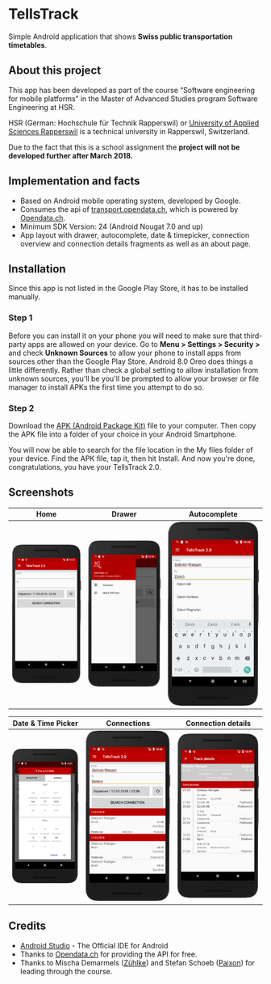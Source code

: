 # TellsTrack
Simple Android application that shows **Swiss public transportation timetables**.

## About this project
This app has been developed as part of the course “Software engineering for mobile platforms” in the Master of Advanced Studies program Software Engineering at HSR.

HSR (German: Hochschule für Technik Rapperswil) or [University of Applied Sciences Rapperswil](https://www.hsr.ch) is a technical university in Rapperswil, Switzerland.

Due to the fact that this is a school assignment the **project will not be developed further after March 2018.**

## Implementation and facts
* Based on Android mobile operating system, developed by Google.
* Consumes the api of [transport.opendata.ch](http://transport.opendata.ch/), which is powered by [Opendata.ch](https://opendata.ch/).
* Minimum SDK Version: 24 (Android Nougat 7.0 and up)
* App layout with drawer, autocomplete, date & timepicker, connection overview and connection details fragments as well as an about page.

## Installation
Since this app is not listed in the Google Play Store, it has to be installed manually.

### Step 1
Before you can install it on your phone you will need to make sure that third-party apps are allowed on your device. Go to **Menu > Settings > Security >** and check **Unknown Sources** to allow your phone to install apps from sources other than the Google Play Store. Android 8.0 Oreo does things a little differently. Rather than check a global setting to allow installation from unknown sources, you'll be you'll be prompted to allow your browser or file manager to install APKs the first time you attempt to do so.

### Step 2
Download the [APK (Android Package Kit)](https://github.com/philippbruhin/TellsTrack/blob/master/documentation/APK/app-debug.apk) file to your computer. Then copy the APK file into a folder of your choice in your Android Smartphone.

You will now be able to search for the file location in the My files folder of your device. Find the APK file, tap it, then hit Install. And now you're done, congratulations, you have your TellsTrack 2.0. 



## Screenshots
Home | Drawer | Autocomplete
:-------------------------:|:-------------------------:|:-------------------------:
![Home](https://github.com/philippbruhin/TellsTrack/blob/master/documentation/Screenshots/01_home.png "Home")  |  ![Drawer](https://github.com/philippbruhin/TellsTrack/blob/master/documentation/Screenshots/02_drawer.png "Drawer") | ![Autocomplete](https://github.com/philippbruhin/TellsTrack/blob/master/documentation/Screenshots/03_autocomplete.png "Autocomplete")

Date & Time Picker | Connections | Connection details
:-------------------------:|:-------------------------:|:-------------------------:
![Date & Time Picker](https://github.com/philippbruhin/TellsTrack/blob/master/documentation/Screenshots/04_datetimepicker.png "Date & Time Picker")  |  ![Connection](https://github.com/philippbruhin/TellsTrack/blob/master/documentation/Screenshots/05_connection.png "Connection")  |  ![Connection details](https://github.com/philippbruhin/TellsTrack/blob/master/documentation/Screenshots/06_connection_details.png "Connection details")

## Credits
* [Android Studio](https://developer.android.com/studio/) - The Official IDE for Android
* Thanks to [Opendata.ch](https://opendata.ch/) for providing the API for free.
* Thanks to Mischa Demarmels ([Zühlke](https://www.zuehlke.com/)) and Stefan Schoeb ([Paixon](https://paixon.ch/)) for leading through the course.
